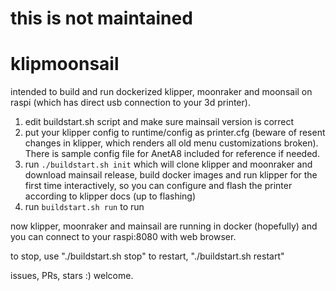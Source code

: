 # this is not maintained

# klipmoonsail

intended to build and run dockerized klipper, moonraker and moonsail on raspi (which has direct usb connection to your 3d printer).

1) edit buildstart.sh script and make sure mainsail version is correct
2) put your klipper config to runtime/config as printer.cfg (beware of resent changes in klipper, which renders all old menu customizations broken). There is sample config file for AnetA8 included for reference if needed.
3) run ```./buildstart.sh init``` which will clone klipper and moonraker and download mainsail release, build docker images and run klipper for the first time interactively, so you can configure and flash the printer according to klipper docs (up to flashing)
4) run ```buildstart.sh run``` to run 

now klipper, moonraker and mainsail are running in docker (hopefully) and you can connect to your raspi:8080 with web browser.

to stop, use "./buildstart.sh stop"
to restart, "./buildstart.sh restart"

issues, PRs, stars :) welcome.
